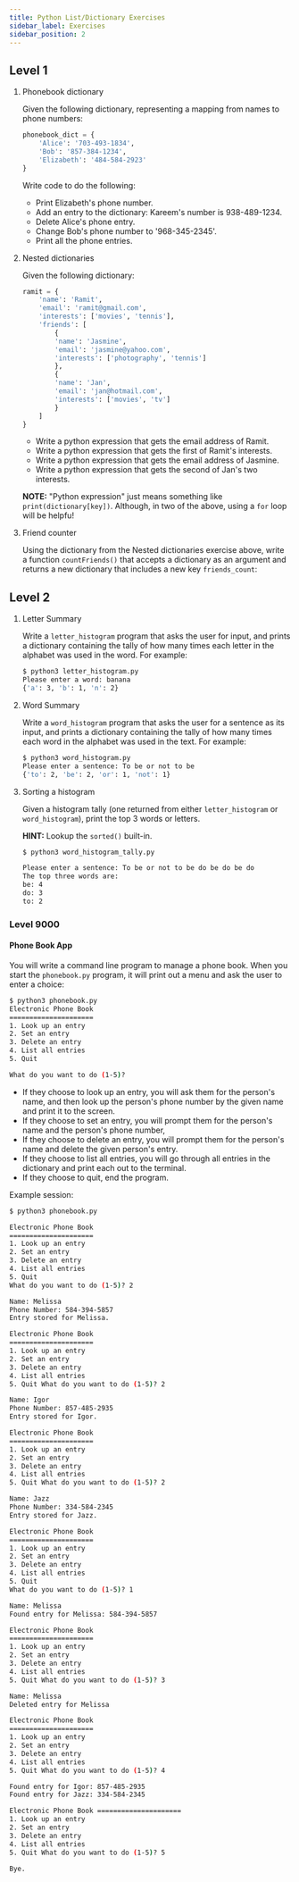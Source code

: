 ```yaml
---
title: Python List/Dictionary Exercises
sidebar_label: Exercises
sidebar_position: 2
---
```


## Level 1

1. Phonebook dictionary

    Given the following dictionary, representing a mapping from names to phone numbers:

    ```py
    phonebook_dict = {
        'Alice': '703-493-1834',
        'Bob': '857-384-1234',
        'Elizabeth': '484-584-2923'
    }
    ```

    Write code to do the following:

    - Print Elizabeth's phone number.
    - Add an entry to the dictionary: Kareem's number is 938-489-1234.
    - Delete Alice's phone entry.
    - Change Bob's phone number to '968-345-2345'.
    - Print all the phone entries.

2. Nested dictionaries

    Given the following dictionary:

    ```py
    ramit = {
        'name': 'Ramit',
        'email': 'ramit@gmail.com',
        'interests': ['movies', 'tennis'],
        'friends': [
            {
            'name': 'Jasmine',
            'email': 'jasmine@yahoo.com',
            'interests': ['photography', 'tennis']
            },
            {
            'name': 'Jan',
            'email': 'jan@hotmail.com',
            'interests': ['movies', 'tv']
            }
        ]
    }
    ```

    - Write a python expression that gets the email address of Ramit.
    - Write a python expression that gets the first of Ramit's interests.
    - Write a python expression that gets the email address of Jasmine.
    - Write a python expression that gets the second of Jan's two interests.

    **NOTE:**
    "Python expression" just means something like `print(dictionary[key])`. Although, in two of the above, using a `for` loop will be helpfu!

3. Friend counter

    Using the dictionary from the Nested dictionaries exercise above, write a function `countFriends()` that accepts a dictionary as an argument and returns a new dictionary that includes a new key `friends_count`:

## Level 2

1. Letter Summary

    Write a `letter_histogram` program that asks the user for input, and prints a dictionary containing the tally of how many times each letter in the alphabet was used in the word. For example:

    ```sh
    $ python3 letter_histogram.py
    Please enter a word: banana
    {'a': 3, 'b': 1, 'n': 2}
    ```

2. Word Summary

    Write a `word_histogram` program that asks the user for a sentence as its input, and prints a dictionary containing the tally of how many times each word in the alphabet was used in the text. For example:

    ```sh
    $ python3 word_histogram.py
    Please enter a sentence: To be or not to be
    {'to': 2, 'be': 2, 'or': 1, 'not': 1}
    ```

3. Sorting a histogram

    Given a histogram tally (one returned from either `letter_histogram` or `word_histogram`), print the top 3 words or letters.

    **HINT:** Lookup the `sorted()` built-in.

    ```sh
    $ python3 word_histogram_tally.py

    Please enter a sentence: To be or not to be do be do be do
    The top three words are:
    be: 4
    do: 3
    to: 2
    ```

### Level 9000

#### Phone Book App

You will write a command line program to manage a phone book. When you start the `phonebook.py` program, it will print out a menu and ask the user to enter a choice:

```sh
$ python3 phonebook.py
Electronic Phone Book
=====================
1. Look up an entry
2. Set an entry
3. Delete an entry
4. List all entries
5. Quit

What do you want to do (1-5)?
```

- If they choose to look up an entry, you will ask them for the person's name, and then look up the person's phone number by the given name and print it to the screen.
- If they choose to set an entry, you will prompt them for the person's name and the person's phone number,
- If they choose to delete an entry, you will prompt them for the person's name and delete the given person's entry.
- If they choose to list all entries, you will go through all entries in the dictionary and print each out to the terminal.
- If they choose to quit, end the program.

Example session:

```sh
$ python3 phonebook.py

Electronic Phone Book
=====================
1. Look up an entry
2. Set an entry
3. Delete an entry
4. List all entries
5. Quit
What do you want to do (1-5)? 2

Name: Melissa
Phone Number: 584-394-5857
Entry stored for Melissa.

Electronic Phone Book
=====================
1. Look up an entry
2. Set an entry
3. Delete an entry
4. List all entries
5. Quit What do you want to do (1-5)? 2

Name: Igor
Phone Number: 857-485-2935
Entry stored for Igor.

Electronic Phone Book
=====================
1. Look up an entry
2. Set an entry
3. Delete an entry
4. List all entries
5. Quit What do you want to do (1-5)? 2

Name: Jazz
Phone Number: 334-584-2345
Entry stored for Jazz.

Electronic Phone Book
=====================
1. Look up an entry
2. Set an entry
3. Delete an entry
4. List all entries
5. Quit
What do you want to do (1-5)? 1

Name: Melissa
Found entry for Melissa: 584-394-5857

Electronic Phone Book
=====================
1. Look up an entry
2. Set an entry
3. Delete an entry
4. List all entries
5. Quit What do you want to do (1-5)? 3

Name: Melissa
Deleted entry for Melissa

Electronic Phone Book
=====================
1. Look up an entry
2. Set an entry
3. Delete an entry
4. List all entries
5. Quit What do you want to do (1-5)? 4

Found entry for Igor: 857-485-2935
Found entry for Jazz: 334-584-2345

Electronic Phone Book =====================
1. Look up an entry
2. Set an entry
3. Delete an entry
4. List all entries
5. Quit What do you want to do (1-5)? 5

Bye.
```
